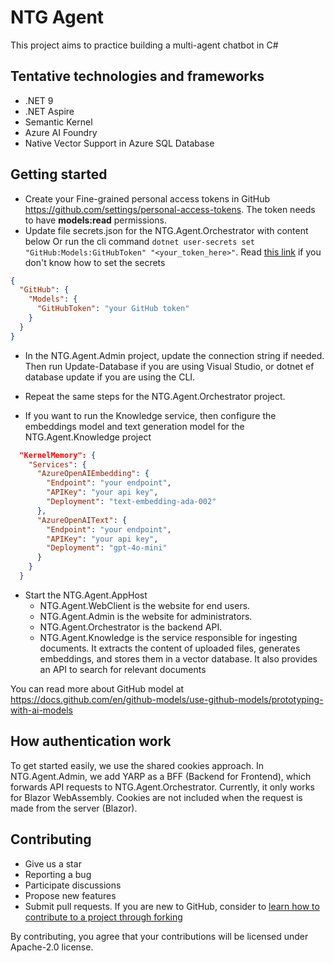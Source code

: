 # NTG Agent
This project aims to practice building a multi-agent chatbot in C#

## Tentative technologies and frameworks
- .NET 9
- .NET Aspire
- Semantic Kernel
- Azure AI Foundry
- Native Vector Support in Azure SQL Database

## Getting started

- Create your Fine-grained personal access tokens in GitHub https://github.com/settings/personal-access-tokens. The token needs to have **models:read** permissions.
- Update file secrets.json for the NTG.Agent.Orchestrator with content below Or run the cli command `dotnet user-secrets set "GitHub:Models:GitHubToken" "<your_token_here>"`. Read [this link](https://learn.microsoft.com/en-us/aspnet/core/security/app-secrets) if you don't know how to set the secrets

```json
{
  "GitHub": {
    "Models": {
      "GitHubToken": "your GitHub token"
    }
  }
}
```

- In the NTG.Agent.Admin project, update the connection string if needed. Then run Update-Database if you are using Visual Studio, or dotnet ef database update if you are using the CLI.

- Repeat the same steps for the NTG.Agent.Orchestrator project.

- If you want to run the Knowledge service, then configure the embeddings model and text generation model for the NTG.Agent.Knowledge project

```json
  "KernelMemory": {
    "Services": {
      "AzureOpenAIEmbedding": {
        "Endpoint": "your endpoint",
        "APIKey": "your api key",
        "Deployment": "text-embedding-ada-002"
      },
      "AzureOpenAIText": {
        "Endpoint": "your endpoint",
        "APIKey": "your api key",
        "Deployment": "gpt-4o-mini"
      }
    }
  }
```

- Start the NTG.Agent.AppHost
  - NTG.Agent.WebClient is the website for end users.
  - NTG.Agent.Admin is the website for administrators.
  - NTG.Agent.Orchestrator is the backend API.
  - NTG.Agent.Knowledge is the service responsible for ingesting documents. It extracts the content of uploaded files, generates embeddings, and stores them in a vector database. It also provides an API to search for relevant documents

You can read more about GitHub model at https://docs.github.com/en/github-models/use-github-models/prototyping-with-ai-models

## How authentication work

To get started easily, we use the shared cookies approach. In NTG.Agent.Admin, we add YARP as a BFF (Backend for Frontend), which forwards API requests to NTG.Agent.Orchestrator.
Currently, it only works for Blazor WebAssembly. Cookies are not included when the request is made from the server (Blazor).


## Contributing

- Give us a star
- Reporting a bug
- Participate discussions
- Propose new features
- Submit pull requests. If you are new to GitHub, consider to [learn how to contribute to a project through forking](https://docs.github.com/en/get-started/quickstart/contributing-to-projects)

By contributing, you agree that your contributions will be licensed under Apache-2.0 license. 


